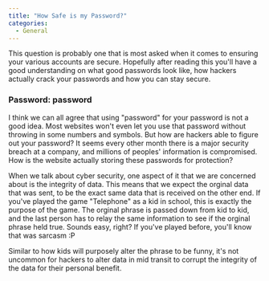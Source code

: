 ```yaml
---
title: "How Safe is my Password?"
categories:
  - General
---
```


This question is probably one that is most asked when it comes to ensuring your various accounts are secure. Hopefully after reading this you'll have a good understanding on what good passwords look like, how hackers actually crack your passwords and how you can stay secure. 

### Password: password 

I think we can all agree that using "password" for your password is not a good idea. Most websites won't even let you use that password without throwing in some numbers and symbols. But how are hackers able to figure out your password? It seems every other month there is a major security breach at a company, and millions of peoples' information is compromised. How is the website actually storing these passwords for protection?

When we talk about cyber security, one aspect of it that we are concerned about is the integrity of data. This means that we expect the orginal data that was sent, to be the exact same data that is received on the other end. If you've played the game "Telephone" as a kid in school, this is exactly the purpose of the game. The orginal phrase is passed down from kid to kid, and the last person has to relay the same information to see if the orginal phrase held true. Sounds easy, right? If you've played before, you'll know that was sarcasm :P

Similar to how kids will purposely alter the phrase to be funny, it's not uncommon for hackers to alter data in mid transit to corrupt the integrity of the data for their personal benefit. 




